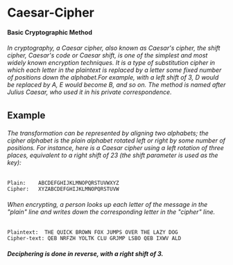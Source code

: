 # Caesar-Cipher 

#### Basic Cryptographic Method

###### In cryptography, a Caesar cipher, also known as Caesar's cipher, the shift cipher, Caesar's code or Caesar shift, is one of the simplest and most widely known encryption techniques. It is a type of substitution cipher in which each letter in the plaintext is replaced by a letter some fixed number of positions down the alphabet.For example, with a left shift of 3, D would be replaced by A, E would become B, and so on. The method is named after Julius Caesar, who used it in his private correspondence.

<h2>Example</h2>

###### The transformation can be represented by aligning two alphabets; the cipher alphabet is the plain alphabet rotated left or right by some number of positions. For instance, here is a Caesar cipher using a left rotation of three places, equivalent to a right shift of 23 (the shift parameter is used as the key):


    Plain:    ABCDEFGHIJKLMNOPQRSTUVWXYZ
    Cipher:   XYZABCDEFGHIJKLMNOPQRSTUVW


###### When encrypting, a person looks up each letter of the message in the "plain" line and writes down the corresponding letter in the "cipher" line.

    Plaintext:  THE QUICK BROWN FOX JUMPS OVER THE LAZY DOG
    Cipher-text: QEB NRFZH YOLTK CLU GRJMP LSBO QEB IXWV ALD

##### Deciphering is done in reverse, with a right shift of 3.
